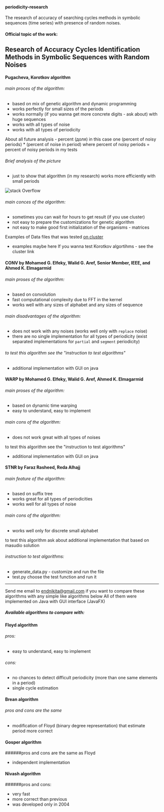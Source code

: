 #### periodicity-research
The research of accuracy of searching cycles methods in symbolic sequences (time series) with presence of random noises.

#### Official topic of the work:
## Research of Accuracy Cycles Identification Methods in Symbolic Sequences with Random Noises

#### Pugacheva, Korotkov algorithm
###### main proces of the algorithm:
- based on mix of genetic algorithm and dynamic programming 
- works perfectly for small sizes of the periods
- works normally (if you wanna get more concrete digits - ask about) with huge sequences 
- works with all types of noise
- works with all types of periodicity

About all future analysis - percent (доля) in this case one 
(percent of noisy periods) * (percent of noise in period) where
percent of noisy periods = percent of noisy periods in my tests
###### Brief analysis of the picture
- just to show that algorithm (in my research) works more efficiently with small periods
 
![stack Overflow](https://ibb.co/g3VNXa)


###### main conces of the algorithm:
- sometimes you can wait for hours to get result (if you use cluster)
- not easy to prepare the customizations for genetic algorithm 
- not easy to make good first initialization of the organisms - matrices

Examples of Data files that was tested [on cluster](http://victoria.biengi.ac.ru/)
- examples maybe here 
If you wanna test Korotkov algortihms - see the cluster link

#### CONV by Mohamed G. Elfeky, Walid G. Aref, Senior Member, IEEE, and Ahmed K. Elmagarmid
###### main proses of the algorithm:
- based on convolution
- fast computational complexity due to FFT in the kernel 
- works well with any sizes of alphabet and any sizes of sequence

###### main disadvantages of the algorithm:
- does not work with any noises (works well only with ``replace`` noise)
- there are no single implementation for all types of periodicity
 (exist separated implementations for ``partial`` and ``segment`` periodicity)

###### to test this algorithm see the "instruction to test algorithms"
- additional implementation with GUI on java

#### WARP by Mohamed G. Elfeky, Walid G. Aref, Ahmed K. Elmagarmid
###### main proses of the algorithm:
- based on dynamic time warping 
- easy to understand, easy to implement

###### main cons of the algorithm:
- does not work great with all types of noises

to test this algorithm see the "instruction to test algorithms"
- additional implementation with GUI on java

#### STNR by Faraz Rasheed, Reda Alhajj
###### main feature of the algorithm:
- based on suffix tree 
- works great for all types of periodicities
- works well for all types of noise

###### main cons of the algorithm:
- works well only for discrete small alphabet

to test this algorithm ask about additional implementation that based on masudio solution


###### instruction to test algorithms: 
- generate_data.py - customize and run the file
- test.py choose the test function and run it

_______________________________________________________________________________

Send me email to endnikita@gmail.com if you want to compare these algorithms with any simple like algorithms below 
All of them were implemented on Java with GUI interface (JavaFX)

##### Available algorithms to compare with:
#### Floyd algorithm
###### pros: 
- easy to understand, easy to implement
###### cons:
- no chances to detect difficult periodicity (more than one same elements in a period)
- single cycle estimation

#### Brean algorithm
###### pros and cons are the same 
- modification of Floyd (binary degree representation) that estimate period more correct

#### Gosper algorithm
######pros and cons are the same as Floyd
- independent implementation 

#### Nivash algorithm
######pros and cons:
- very fast 
- more correct than previous 
- was developed only in 2004
